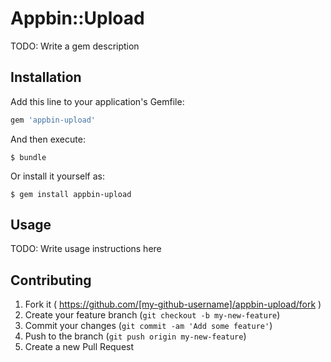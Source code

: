 # Appbin::Upload

TODO: Write a gem description

## Installation

Add this line to your application's Gemfile:

```ruby
gem 'appbin-upload'
```

And then execute:

    $ bundle

Or install it yourself as:

    $ gem install appbin-upload

## Usage

TODO: Write usage instructions here

## Contributing

1. Fork it ( https://github.com/[my-github-username]/appbin-upload/fork )
2. Create your feature branch (`git checkout -b my-new-feature`)
3. Commit your changes (`git commit -am 'Add some feature'`)
4. Push to the branch (`git push origin my-new-feature`)
5. Create a new Pull Request
